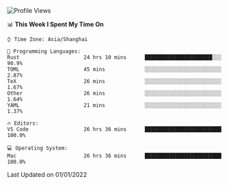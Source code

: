 <!--START_SECTION:waka-->
![Profile Views](http://img.shields.io/badge/Profile%20Views-13-blue)

📊 **This Week I Spent My Time On** 

```text
⌚︎ Time Zone: Asia/Shanghai

💬 Programming Languages: 
Rust                     24 hrs 10 mins      ██████████████████████░░░   90.9% 
TOML                     45 mins             ░░░░░░░░░░░░░░░░░░░░░░░░░   2.87% 
TeX                      26 mins             ░░░░░░░░░░░░░░░░░░░░░░░░░   1.67% 
Other                    26 mins             ░░░░░░░░░░░░░░░░░░░░░░░░░   1.64% 
YAML                     21 mins             ░░░░░░░░░░░░░░░░░░░░░░░░░   1.37%

🔥 Editors: 
VS Code                  26 hrs 36 mins      █████████████████████████   100.0%

💻 Operating System: 
Mac                      26 hrs 36 mins      █████████████████████████   100.0%

```


 Last Updated on 01/01/2022
<!--END_SECTION:waka-->
